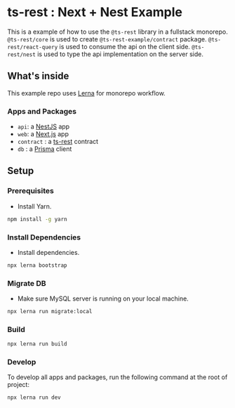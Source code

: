 # ts-rest : Next + Nest Example

This is a example of how to use the `@ts-rest` library in a fullstack monorepo.
`@ts-rest/core` is used to create `@ts-rest-example/contract` package.
`@ts-rest/react-query` is used to consume the api on the client side.
`@ts-rest/nest` is used to type the api implementation on the server side.

## What's inside

This example repo uses [Lerna](https://lerna.js.org/) for monorepo workflow.

### Apps and Packages

- `api`: a [NestJS](https://nestjs.com/) app
- `web`: a [Next.js](https://nextjs.org) app
- `contract` : a [ts-rest](https://ts-rest.com/) contract
- `db` : a [Prisma](https://www.prisma.io/) client

## Setup

### Prerequisites

- Install Yarn.

```bash
npm install -g yarn
```

### Install Dependencies

- Install dependencies.

```bash
npx lerna bootstrap
```

### Migrate DB

- Make sure MySQL server is running on your local machine.

```bash
npx lerna run migrate:local
```

### Build

```bash
npx lerna run build
```

### Develop

To develop all apps and packages, run the following command at the root of project:

```bash
npx lerna run dev
```
